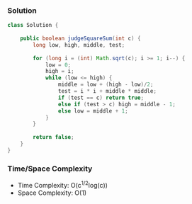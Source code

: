 ### Solution

```java
class Solution {
    
    public boolean judgeSquareSum(int c) {
        long low, high, middle, test;
        
        for (long i = (int) Math.sqrt(c); i >= 1; i--) {      
            low = 0;
            high = i;
            while (low <= high) {
                middle = low + (high - low)/2;
                test = i * i + middle * middle;
                if (test == c) return true;
                else if (test > c) high = middle - 1;
                else low = middle + 1;
            }
        }
        
        return false;
    }
}
```

### Time/Space Complexity

- Time Complexity: O(c<sup>1/2</sup>log(c))
- Space Complexity: O(1)

